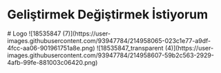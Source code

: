 <h1>Geliştirmek Değiştirmek İstiyorum</h1>  
# Logo
![18535847 (7)](https://user-images.githubusercontent.com/93947784/214958065-023c1e77-a9df-4fcc-aa06-901961751a8e.png)
![18535847_transparent (4)](https://user-images.githubusercontent.com/93947784/214958607-59b2c563-2929-4afb-99fe-881003c06420.png)
